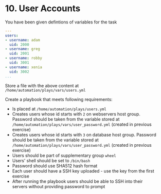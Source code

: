 # 10. User Accounts

You have been given defintions of variables for the task
```yml
---
users:
- username: adam
  uid: 2000
- username: greg
  uid: 2001
- username: robby
  uid: 3001
- username: xenia
  uid: 3002
...
```

Store a file with the above content at `/home/automation/plays/vars/users.yml`

Create a playbook that meets following requirements:
* Is placed at `/home/automation/plays/users.yml`
* Creates users whose id starts with `2` on webservers host group. Password should be taken from the variable stored at `/home/automation/plays/vars/user_password.yml` (created in previous exercise)
* Creates users whose id starts with `3` on database host group. Password should be taken from the variable stored at `/home/automation/plays/vars/user_password.yml` (created in previous exercise)
* Users should be part of supplementary group `wheel`
* Users' shell should be set to `/bin/bash`
* Password should use SHA512 hash format
* Each user should have a SSH key uploaded - use the key from the first exercise
* After running the playbook users should be able to SSH into their servers without providing password to prompt
